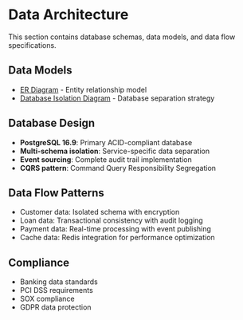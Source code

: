 # Data Architecture

This section contains database schemas, data models, and data flow specifications.

## Data Models
- [ER Diagram](data-models/generated-diagrams/Entity%20Relationship%20Diagram.svg) - Entity relationship model
- [Database Isolation Diagram](data-models/generated-diagrams/Database%20Isolation%20Architecture.svg) - Database separation strategy

## Database Design
- **PostgreSQL 16.9**: Primary ACID-compliant database
- **Multi-schema isolation**: Service-specific data separation
- **Event sourcing**: Complete audit trail implementation
- **CQRS pattern**: Command Query Responsibility Segregation

## Data Flow Patterns
- Customer data: Isolated schema with encryption
- Loan data: Transactional consistency with audit logging
- Payment data: Real-time processing with event publishing
- Cache data: Redis integration for performance optimization

## Compliance
- Banking data standards
- PCI DSS requirements
- SOX compliance
- GDPR data protection